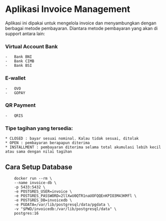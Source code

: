 # Aplikasi Invoice Management

Aplikasi ini dipakai untuk mengelola invoice dan menyambungkan dengan berbagai metode pembayaran. Diantara metode pembayaran yang akan di support antara lain:

### Virtual Account Bank
    -   Bank BNI
    -   Bank CIMB
    -   Bank BSI
### E-wallet
    -   OVO
    -   GOPAY
### QR Payment
    -   QRIS

### Tipe tagihan yang tersedia:

    * CLOSED : bayar sesuai nominal. Kalau tidak sesuai, ditolak
    * OPEN : pembayaran berapapun diterima
    * INSTALLMENT : pembayaran diterima selama total akumulasi lebih kecil atau sama dengan nilai tagihan

## Cara Setup Database #
```shell
    docker run --rm \
	--name invoice-db \
	-p 5433:5432 \
	-e POSTGRES_USER=invoice \
	-e POSTGRES_PASSWORD=2llXwU0QTR1naUOFQQEnKPIO3M43KMfl \
	-e POSTGRES_DB=invoicedb \
	-e PGDATA=/var/lib/postgresql/data/pgdata \
	-v "$PWD/invoicedb:/var/lib/postgresql/data" \
	postgres:16
```